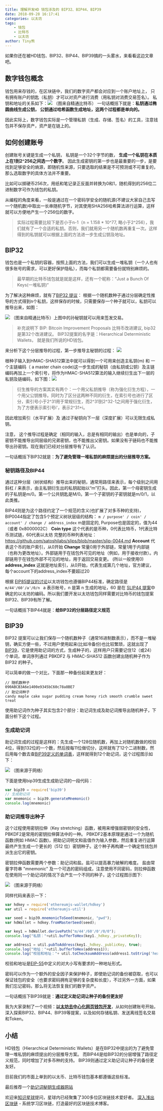 ```yaml
---
title: 理解开发HD 钱包涉及的 BIP32、BIP44、BIP39
date: 2018-09-28 16:17:41
categories: 以太坊
tags:
    - 钱包
    - 比特币
    - 以太坊
author: Tiny熊
---
```


如果你还在被HD钱包、BIP32、BIP44、BIP39搞的一头雾水，来看看这边文章吧。

<!-- more -->

## 数字钱包概念

钱包用来存钱的，在区块链中，我们的数字资产都会对应到一个账户地址上， 只有拥有账户的钥匙（私钥）才可以对资产进行消费（用私钥对消费交易签名）。
私钥和地址的关系如下：![](/images/9efa20eff737374479d9c6bb86db82b3.png)
（图来自精通比特币）
一句话概括下就是：**私钥通过椭圆曲线生成公钥， 公钥通过哈希函数生成地址，这两个过程都是单向的。**

因此实际上，数字钱包实际是一个管理私钥（生成、存储、签名）的工具，注意钱包并不保存资产，资产是在链上的。

## 如何创建账号

创建账号关键是生成一个私钥， 私钥是一个32个字节的数， **生成一个私钥在本质上在1到2^256之间选一个数字**。
因此生成密钥的第一步也是最重要的一步，是要找到足够安全的熵源，即随机性来源，只要选取的结果是不可预测或不可重复的，那么选取数字的具体方法并不重要。

比如可以掷硬币256次，用纸和笔记录正反面并转换为0和1，随机得到的256位二进制数字可作为钱包的私钥。

从编程的角度来看，一般是通过在一个密码学安全的随机源(不建议大家自己去写一个随机数)中取出一长串随机字节，对其使用SHA256哈希算法进行运算，这样就可以方便地产生一个256位的数字。

>实际过程需要比较下是否小于n-1（n = 1.158 * 10^77, 略小于2^256），我们就有了一个合适的私钥。否则，我们就用另一个随机数再重复一次。这样得到的私钥就可以根据上面的方法进一步生成公钥及地址。

## BIP32

钱包也是一个私钥的容器，按照上面的方法，我们可以生成一堆私钥（一个人也有很多账号的需求，可以更好保护隐私），而每个私钥都需要备份就特别麻烦的。
> 最早期的比特币钱包就是就是这样，还有一个昵称：“Just a Bunch Of Keys(一堆私钥)“

为了解决这种麻烦，就有了[BIP32 提议](https://github.com/bitcoin/bips/blob/master/bip-0032.mediawiki)： 根据一个随机数种子通过分层确定性推导的方式得到n个私钥，这样保存的时候，只需要保存一个种子就可以，私钥可以推导出来，如图：

![](/images/450b5358b96ef5b32ec775efed901f2a.png)
（图来自精通比特币）上图中的孙秘钥就可以用来签发交易。

> 补充说明下 BIP: Bitcoin Improvement Proposals 比特币改进建议, bip32是第32个改进建议。
BIP32提案的名字是：Hierarchical Deterministic Wallets， 就是我们所说的HD钱包。

来分析下这个分层推导的过程，第一步推导主秘钥的过程：
![](/images/3ec7468aa49d907b0ec66b5d8b41a0a1.png)

根种子输入到HMAC-SHA512算法中就可以得到一个可用来创造主私钥(m) 和 一个主链编码（ a master chain code)这一步生成的秘钥（由私钥或公钥）及主链编码再加上一个索引号，将作为HMAC-SHA512算法的输入继续衍生出下一层的私钥及链编码，如下图：![](/images/a9a6e6a31f39e812f579a4c8bdf09347.png)

> 衍生推导的方案其实有两个：一个用父私钥推导（称为强化衍生方程），一个用父公钥推导。同时为了区分这两种不同的衍生，在索引号也进行了区分，索引号小于2^31用于常规衍生，而2^31到2^32-1之间用于强化衍生，为了方便表示索引号i'，表示2^31+i。


因此增加索引（水平扩展）及 通过子秘钥向下一层（深度扩展）可以无限生成私钥。

注意， 这个推导过程是确定（相同的输入，总是有相同的输出）也是单向的，子密钥不能推导出同层级的兄弟密钥，也不能推出父密钥。如果没有子链码也不能推导出孙密钥。现在我们已经对分层推导有了认识。

一句话概括下BIP32就是：**为了避免管理一堆私钥的麻烦提出的分层推导方案。**

### 秘钥路径及BIP44

通过这种分层（树状结构）推导出来的秘钥，通常用路径来表示，每个级别之间用斜杠 / 来表示，由主私钥衍生出的私钥起始以“m”打头。因此，第一个母密钥生成的子私钥是m/0。第一个公共钥匙是M/0。第一个子密钥的子密钥就是m/0/1，以此类推。

BIP44则是为这个路径约定了一个规范的含义(也扩展了对多币种的支持)，BIP0044指定了包含5个预定义树状层级的结构：
`
m / purpose' / coin' / account' / change / address_index
`
m是固定的, Purpose也是固定的，值为44（或者 0x8000002C）
**Coin type**
这个代表的是币种，0代表比特币，1代表比特币测试链，60代表以太坊
完整的币种列表地址：https://github.com/satoshilabs/slips/blob/master/slip-0044.md
**Account**
代表这个币的账户索引，从0开始
**Change**
常量0用于外部链，常量1用于内部链（也称为更改地址）。外部链用于在钱包外可见的地址（例如，用于接收付款）。内部链用于在钱包外部不可见的地址，用于返回交易变更。 (所以一般使用0)
**address_index**
这就是地址索引，从0开始，代表生成第几个地址，官方建议，每个account下的address_index不要超过20

根据 [EIP85提议的讨论](https://github.com/ethereum/EIPs/issues/85)以太坊钱包也遵循BIP44标准，确定路径是`m/44'/60'/a'/0/n `
a 表示帐号，n 是第 n 生成的地址，60 是在 [SLIP44 提案](https://github.com/satoshilabs/slips/blob/master/slip-0044.md)中确定的以太坊的编码。所以我们要开发以太坊钱包同样需要对比特币的钱包提案BIP32、BIP39有所了解。

一句话概括下BIP44就是：**给BIP32的分层路径定义规范**

## BIP39
BIP32 提案可以让我们保存一个随机数种子（通常16进制数表示），而不是一堆秘钥，确实方便一些，不过用户使用起来(比如冷备份)也比较繁琐，这就出现了[BIP39](https://github.com/bitcoin/bips/blob/master/bip-0039.mediawiki)，它是使用助记词的方式，生成种子的，这样用户只需要记住12（或24）个单词，单词序列通过 PBKDF2 与 HMAC-SHA512 函数创建出随机种子作为 BIP32 的种子。

可以简单的做一个对比，下面那一种备份起来更友好：
```
// 随机数种子
090ABCB3A6e1400e9345bC60c78a8BE7  
// 助记词种子
candy maple cake sugar pudding cream honey rich smooth crumble sweet treat
```

使用助记词作为种子其实包含2个部分：助记词生成及助记词推导出随机种子，下面分析下这个过程。

### 生成助记词

助记词生成的过程是这样的：先生成一个128位随机数，再加上对随机数做的校验4位，得到132位的一个数，然后按每11位做切分，这样就有了12个二进制数，然后用每个数去查[BIP39定义的单词表](https://github.com/bitcoin/bips/blob/master/bip-0039/bip-0039-wordlists.md)，这样就得到12个助记词，这个过程图示如下：

![](/images/71c0af9474a51296096c3c806ca8f1a1.png)
（图来源于网络）

下面是使用bip39生成生成助记词的一段代码：

```js
var bip39 = require('bip39')
// 生成助记词
var mnemonic = bip39.generateMnemonic()
console.log(mnemonic)

```

### 助记词推导出种子

这个过程使用密钥拉伸（Key stretching）函数，被用来增强弱密钥的安全性，PBKDF2是常用的密钥拉伸算法中的一种。
PBKDF2基本原理是通过一个为随机函数(例如 HMAC 函数)，把助记词明文和盐值作为输入参数，然后重复进行运算最终产生生成一个更长的（512 位）密钥种子。这个种子再构建一个确定性钱包并派生出它的密钥。

密钥拉伸函数需要两个参数：助记词和盐。盐可以提高暴力破解的难度。 盐由常量字符串 "mnemonic" 及一个可选的密码组成，注意使用不同密码，则拉伸函数在使用同一个助记词的情况下会产生一个不同的种子，这个过程图示图下:

![](/images/d37f78f8f2d859369d99fc5e0a76c184.png)
（图来源于网络）

同样代码来表示一下：

```js
var hdkey = require('ethereumjs-wallet/hdkey')
var util = require('ethereumjs-util')

var seed = bip39.mnemonicToSeed(mnemonic, "pwd");
var hdWallet = hdkey.fromMasterSeed(seed);

var key1 = hdWallet.derivePath("m/44'/60'/0'/0/0");
console.log("私钥："+util.bufferToHex(key1._hdkey._privateKey));

var address1 = util.pubToAddress(key1._hdkey._publicKey, true);
console.log("地址："+util.bufferToHex(address1));
console.log("校验和地址："+ util.toChecksumAddress(address1.toString('hex')));
```

校验和地址是[EIP-55](https://github.com/ethereum/EIPs/blob/master/EIPS/eip-55.md)中定义的对大小写有要求的一种地址形式。

密码可以作为一个额外的安全因子来保护种子，即使助记词的备份被窃取，也可以保证钱包的安全（也要求密码拥有足够的复杂度和长度），不过另外一方面，如果我们忘记密码，那么将无法恢复我们的数字资产。

一句话概括下BIP39就是：**通过定义助记词让种子的备份更友好**


我为大家录制了一个视频：**[以太坊去中心化网页钱包开发](https://ke.qq.com/course/356068?tuin=bd898bbf)**，从如何创建账号开始，深入探索BIP32、BIP44、BIP39等提案，以及如何存储私钥、发送离线签名交易和Token。

## 小结

HD钱包（Hierarchical Deterministic Wallets）是在BIP32中提出的为了避免管理一堆私钥的麻烦提出的分层推导方案。
而BIP44是给BIP32的分层增强了路径定义规范，同时增加了对多币种的支持。
BIP39则通过定义助记词让种子的备份更友好。

目前我们的市面上单到的以太币、比特币钱包基本都遵循这些标准。

最后推荐一个[助记词秘钥生成器网站](https://iancoleman.io/bip39/)

欢迎来[知识星球](https://t.xiaomiquan.com/RfAu7uj)提问，星球内已经聚集了300多位区块链技术爱好者。
[深入浅出区块链](https://learnblockchain.cn/) - 系统学习区块链，打造最好的区块链技术博客。
